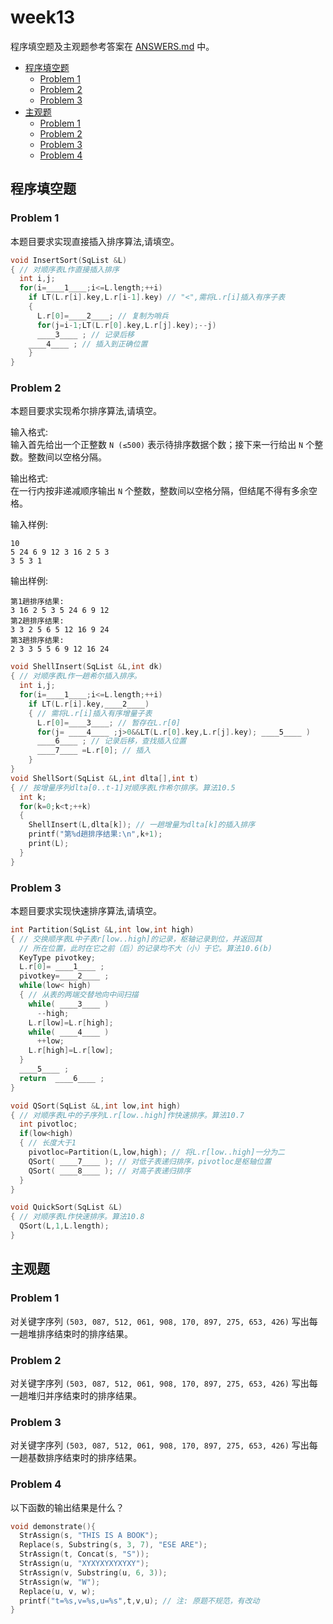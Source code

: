 # week13

程序填空题及主观题参考答案在 [ANSWERS.md](ANSWERS.md) 中。

<!-- TOC -->

- [程序填空题](#程序填空题)
  - [Problem 1](#problem-1)
  - [Problem 2](#problem-2)
  - [Problem 3](#problem-3)
- [主观题](#主观题)
  - [Problem 1](#problem-1-1)
  - [Problem 2](#problem-2-1)
  - [Problem 3](#problem-3-1)
  - [Problem 4](#problem-4)

<!-- /TOC -->

## 程序填空题

### Problem 1
本题目要求实现直接插入排序算法,请填空。
```c++
void InsertSort(SqList &L)
{ // 对顺序表L作直接插入排序
  int i,j;
  for(i=____1____;i<=L.length;++i)
    if LT(L.r[i].key,L.r[i-1].key) // "<",需将L.r[i]插入有序子表
    {
      L.r[0]=____2____; // 复制为哨兵
      for(j=i-1;LT(L.r[0].key,L.r[j].key);--j)
      ____3____ ; // 记录后移
    ____4____ ; // 插入到正确位置
    }
}
```

### Problem 2
本题目要求实现希尔排序算法,请填空。

输入格式:  
输入首先给出一个正整数 `N (≤500)` 表示待排序数据个数；接下来一行给出 `N` 个整数。整数间以空格分隔。

输出格式:  
在一行内按非递减顺序输出 `N` 个整数，整数间以空格分隔，但结尾不得有多余空格。

输入样例:
```
10
5 24 6 9 12 3 16 2 5 3
3 5 3 1
```
输出样例:
```
第1趟排序结果:
3 16 2 5 3 5 24 6 9 12
第2趟排序结果:
3 3 2 5 6 5 12 16 9 24
第3趟排序结果:
2 3 3 5 5 6 9 12 16 24
```
```c++
void ShellInsert(SqList &L,int dk)
{ // 对顺序表L作一趟希尔插入排序。
  int i,j;
  for(i=____1____;i<=L.length;++i)
    if LT(L.r[i].key,____2____)
    { // 需将L.r[i]插入有序增量子表
      L.r[0]=____3____; // 暂存在L.r[0]
      for(j= ____4____ ;j>0&&LT(L.r[0].key,L.r[j].key); ____5____ )
      ____6____ ; // 记录后移，查找插入位置
      ____7____ =L.r[0]; // 插入
    }
}
void ShellSort(SqList &L,int dlta[],int t)
{ // 按增量序列dlta[0..t-1]对顺序表L作希尔排序。算法10.5
  int k;
  for(k=0;k<t;++k)
  {
    ShellInsert(L,dlta[k]); // 一趟增量为dlta[k]的插入排序
    printf("第%d趟排序结果:\n",k+1);
    print(L);
  }
}
```

### Problem 3
本题目要求实现快速排序算法,请填空。
```c++
int Partition(SqList &L,int low,int high)
{ // 交换顺序表L中子表r[low..high]的记录，枢轴记录到位，并返回其
  // 所在位置，此时在它之前（后）的记录均不大（小）于它。算法10.6(b)
  KeyType pivotkey;
  L.r[0]= ____1____ ; 
  pivotkey=____2____ ; 
  while(low< high)
  { // 从表的两端交替地向中间扫描
    while( ____3____ )
      --high;
    L.r[low]=L.r[high]; 
    while( ____4____ )
      ++low;
    L.r[high]=L.r[low]; 
  }
  ____5____ ; 
  return  ____6____ ;
}

void QSort(SqList &L,int low,int high)
{ // 对顺序表L中的子序列L.r[low..high]作快速排序。算法10.7
  int pivotloc;
  if(low<high)
  { // 长度大于1
    pivotloc=Partition(L,low,high); // 将L.r[low..high]一分为二
    QSort( ____7____ ); // 对低子表递归排序，pivotloc是枢轴位置
    QSort( ____8____ ); // 对高子表递归排序
  }
}

void QuickSort(SqList &L)
{ // 对顺序表L作快速排序。算法10.8
  QSort(L,1,L.length);
}
```

## 主观题

### Problem 1
对关键字序列 `(503, 087, 512, 061, 908, 170, 897, 275, 653, 426)` 写出每一趟堆排序结束时的排序结果。

### Problem 2
对关键字序列 `(503, 087, 512, 061, 908, 170, 897, 275, 653, 426)` 写出每一趟堆归并序结束时的排序结果。

### Problem 3
对关键字序列 `(503, 087, 512, 061, 908, 170, 897, 275, 653, 426)` 写出每一趟基数排序结束时的排序结果。

### Problem 4
以下函数的输出结果是什么？
```c++
void demonstrate(){
  StrAssign(s, "THIS IS A BOOK");
  Replace(s, Substring(s, 3, 7), "ESE ARE");
  StrAssign(t, Concat(s, "S"));
  StrAssign(u, "XYXYXYXYXYXY");
  StrAssign(v, Substring(u, 6, 3));
  StrAssign(w, "W");
  Replace(u, v, w);
  printf("t=%s,v=%s,u=%s",t,v,u); // 注: 原题不规范，有改动
}
```